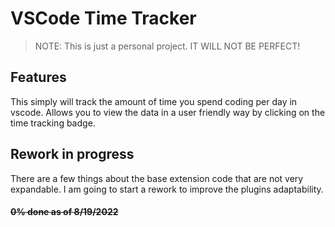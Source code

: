 # VSCode Time Tracker

>NOTE: This is just a personal project. IT WILL NOT BE PERFECT!

## Features

This simply will track the amount of time you spend coding per day in vscode.
Allows you to view the data in a user friendly way by clicking on the time tracking badge.


## Rework in progress

There are a few things about the base extension code that are not very expandable. I am going to start a rework to improve the plugins adaptability.

#### ~~0% done as of 8/19/2022~~
